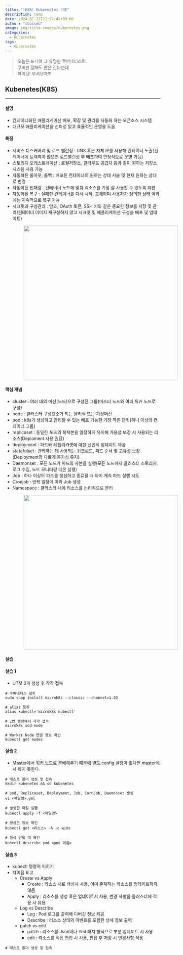 ```yaml
---
title: "[K8S] Kubernetes 기초"
description: temp
date: 2024-07-22T21:27:45+09:00
author: "choiseU"
image: img/title-images/kubernetes.png
categories:
  - Kubernetes
tags:
  - Kubernetes
---
```

> 오늘은 드디어 그 유명한 쿠버네티스!!!  
> 쿠버만 잘해도 반은 간다는데  
> 화이팅! 부셔보자!!!

[//]: # (> 653×201)

## Kubenetes(K8S)
***
#### 설명
- 컨테이너화된 애플리케이션 배포, 확장 및 관리를 자동화 하는 오픈소스 시스템
- 대규모 애플리케이션을 신뢰성 있고 효율적인 운영을 도움

#### 특징
- 서비스 디스커버리 및 로드 밸런싱 : DNS 혹은 자체 IP를 사용해 컨테이너 노출(컨테이너에 트랙픽이 많으면 로드밸런싱 후 배포하여 안정적으로 운영 가능)
- 스토리지 오케스트레이션 : 로컬저장소, 클라우드 공급자 등과 같이 원하는 저장소 시스템 사용 가능
- 자동화된 롤아웃, 롤백 : 배포된 컨테이너의 원하는 상태 서술 및 현재 원하는 상태로 변경
- 자동화된 빈패킹 : 컨테이너 노드에 맞춰 리소스를 가장 잘 사용할 수 있도록 지원 
- 자동화된 복구 : 실패한 컨테이너를 다시 시작, 교체하며 사용자가 정의한 상태 이외에는 지속적으로 복구 가능
- 시크릿과 구성관리 : 암초, OAuth 토큰, SSH 키와 같은 중요한 정보를 저장 및 관리(컨테이너 이미지 재구성하지 않고 시크릿 및 애플리케이션 구성을 배포 및 업데이트)

<img style="margin-left: 60px; width: 500px;" src="/img/posts/kubenetes/kubenetes.png">

#### 핵심 개념
- cluster : 여러 대의 머신(노드)으로 구성된 그룹(마스터 노드와 여러 워커 노드로 구성)
- node : 클러스터 구성요소가 되는 물리적 또는 가상머신
- pod : k8s가 생성하고 관리할 수 있는 배포 가능한 가장 작은 단워(하나 이상의 컨테이너 그룹)
- replicaset : 동일한 포드의 복제본을 일정하게 유지해 가용성 보장 시 사용되는 리소스(Deploment 사용 권장)
- deployment : 파드와 레플리카셋에 대한 선언적 업데이트 제공
- statefulset :  관리하는 데 사용되는 워크로드, 파드 순서 및 고유성 보장(Deployment와 다르게 동자성 유지)
- Daemonset : 모든 노드가 파드의 사본을 실행(모든 노드에서 클러스터 스토리지, 로그 수집, 노드 모니터링 데몬 실행)
- Job : 하나 이상의 파드를 생성하고 종료될 때 까지 계속 파드 실행 시도
- Cronjob : 반복 일정에 따라 Job 생성
- Namespace : 클러스터 내에 리소스를 논리적으로 분리

<img style="margin-left: 60px; width: 500px;" src="/img/posts/kubenetes/cluster_node.png">

#### 실습

#### 실습 1
- UTM 3개 생성 후 각각 접속
```shell
# 쿠버네티스 설치
sudo snap install microk8s --classic --channel=1.30

# alias 등록
alias kubectl='microk8s kubectl'

# 2번 생성해서 각각 접속
microk8s add-node

# Worker Node 연결 정보 확인
kubectl get nodes
```

#### 실습 2
- Master에서 워커 노드로 분배해주기 때문에 별도 config 설정이 없다면 master에서 하지 못한다.
```shell
# 테스트 폴더 생성 및 접속
mkdir kubenetes && cd kubenetes

# pod, Replicaset, Deployment, Job, CornJob, Daemonset 생성
vi <파일명>.yml

# 생성한 파일 실행
kubectl apply -f <파일명>

# 생성한 정보 확인
kubectl get <리소스> -A -o wide

# 생성 안될 때 확인
kubectl describe pod <pod 이름>
```


#### 실습 3
- kubectl 명령어 익히기
- 차이점 비교
  - Create vs Apply
    - Create : 리소스 새로 생성시 사용, 이미 존재하는 리소스를 업데이트하지 않음
    - Apply : 리소스를 생성 혹은 업데이트시 사용, 변경 사항을 클러스터에 적용 시 유용
  - Log vs Describe
    - Log : Pod 로그를 출력해 디버깅 정보 제공
    - Describe : 리소스 상태와 이벤트를 포함한 상세 정보 출력
  - patch vs edit
    - patch : 리소스를 Json이나 Yml 패치 형식으로 부분 업데이트 시 사용
    - edit : 리소스를 직접 편집 시 사용, 편집 후 저장 시 변경사항 적용
```shell
# 테스트 폴더 생성 및 접속
```
<div style="height: 100px;"></div>
